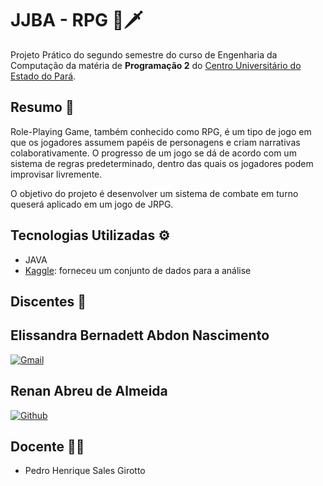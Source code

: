 # JJBA - RPG 🔮🗡

Projeto Prático do segundo semestre do curso de Engenharia da Computação da matéria de **Programação 2** do [Centro Universitário do Estado do Pará](https://www.cesupa.br/).

## Resumo :open_book:

Role-Playing Game, também conhecido como RPG, é um tipo de jogo em que os jogadores assumem papéis de personagens e criam narrativas colaborativamente. O progresso de um jogo se dá de acordo com um sistema de regras predeterminado, dentro das quais os jogadores podem improvisar livremente.

O objetivo do projeto é desenvolver um sistema de combate em turno queserá aplicado em um jogo de JRPG.

## Tecnologias Utilizadas :gear:
- JAVA
- [Kaggle](https://www.kaggle.com/datasets/nelgiriyewithana/top-spotify-songs-2023): forneceu um conjunto de dados para a análise 

## Discentes :pushpin:

## Elissandra Bernadett Abdon Nascimento
[![Gmail](https://img.shields.io/badge/Gmail-D14836?style=for-the-badge&logo=gmail&logoColor=white)](mailto:)

## Renan Abreu de Almeida
[![Github](https://img.shields.io/badge/GitHub-100000?style=for-the-badge&logo=github&logoColor=white)](https://github.com/RenanAbreu09)
  
## Docente :man_teacher: 

- Pedro Henrique Sales Girotto
